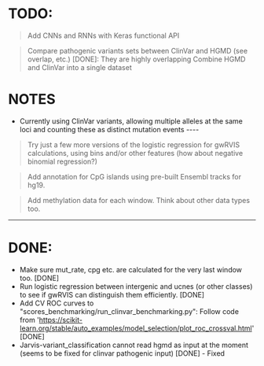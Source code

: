 # TODO:
> Add CNNs and RNNs with Keras functional API

> Compare pathogenic variants sets between ClinVar and HGMD (see overlap, etc.) [DONE]: They are highly overlapping
> Combine HGMD and ClinVar into a single dataset

# NOTES
- Currently using ClinVar variants, allowing multiple alleles at the same loci and counting these as distinct mutation events ----






> Try just a few more versions of the logistic regression for gwRVIS calculations, using bins and/or other features (how about negative binomial regression?)

> Add annotation for CpG islands using pre-built Ensembl tracks for hg19.

> Add methylation data for each window. Think about other data types too.



-----------------
# DONE:
- Make sure mut_rate, cpg etc. are calculated for the very last window too. [DONE]
- Run logistic regression between intergenic and ucnes (or other classes) to see if gwRVIS can distinguish them efficiently. [DONE]
- Add CV ROC curves to "scores_benchmarking/run_clinvar_benchmarking.py":
Follow code from 'https://scikit-learn.org/stable/auto_examples/model_selection/plot_roc_crossval.html' [DONE]
- Jarvis-variant_classification cannot read hgmd as input at the moment (seems to be fixed for clinvar pathogenic input) [DONE] - Fixed
